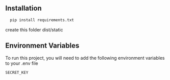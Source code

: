 ## Installation


```bash
  pip install requirements.txt
```
create this folder dist/static
## Environment Variables

To run this project, you will need to add the following environment variables to your .env file

`SECRET_KEY`